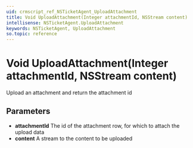 ```yaml
---
uid: crmscript_ref_NSTicketAgent_UploadAttachment
title: Void UploadAttachment(Integer attachmentId, NSStream content)
intellisense: NSTicketAgent.UploadAttachment
keywords: NSTicketAgent, UploadAttachment
so.topic: reference
---
```


# Void UploadAttachment(Integer attachmentId, NSStream content)

Upload an attachment and return the attachment id

## Parameters

* **attachmentId** The id of the attachment row, for which to attach the upload data
* **content** A stream to the content to be uploaded
